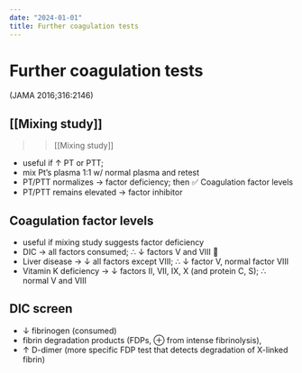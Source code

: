 ```yaml
---
date: "2024-01-01"
title: Further coagulation tests
---
```



# Further coagulation tests

(JAMA 2016;316:2146)

## [[Mixing study]]
>> [[Mixing study]]

- useful if ↑ PT or PTT;
- mix Pt’s plasma 1:1 w/ normal plasma and retest
- PT/PTT normalizes
  → factor deficiency; then ✅ Coagulation factor levels
- PT/PTT remains elevated
  → factor inhibitor

## Coagulation factor levels

- useful if mixing study suggests factor deficiency
- DIC → all factors consumed;
  ∴ ↓ factors V and VIII 🎱
- Liver disease
  → ↓ all factors except VIII;
  ∴ ↓ factor V, normal factor VIII
- Vitamin K deficiency
  → ↓ factors II, VII, IX, X (and protein C, S);
  ∴ normal V and VIII

## DIC screen

- ↓ fibrinogen
  (consumed)
- fibrin degradation products
  (FDPs, ⊕ from intense fibrinolysis),
- ↑ D-dimer
  (more specific FDP test that detects degradation of X-linked fibrin)
